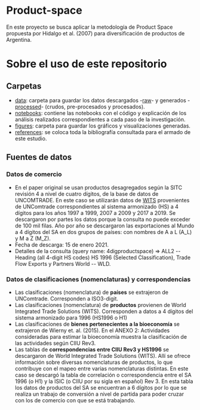 # Product-space

En este proyecto se busca aplicar la metodología de Product Space propuesta por Hidalgo et al. (2007) para diversificación de productos de Argentina.

# Sobre el uso de este repositorio

## Carpetas

- [data](./data/): carpeta para guardar los datos descargados -[raw](./data/raw)- y generados -[processed](./data/raw)- (crudos, pre-procesados y procesados).    
- [notebooks](./notebooks/): contiene las notebooks con el código y explicación de los análisis realizados correspondientes a cada paso de la investigación. 
- [figures](./figures/): carpeta para guardar los gráficos y visualizaciones generadas. 
- [references](./references/): se coloca toda la bibliografía consultada para el armado de este estudio.

## Fuentes de datos

### Datos de comercio 

* En el paper original se usan productos desagregados según la SITC revisión 4 a nivel de cuatro dígitos, de la base de datos de UNCOMTRADE. En este caso se utilizarán datos de [WITS](http://wits.worldbank.org/) provenientes de UNComtrade correspondientes al sistema armonizado (HS) a 4 dígitos para los años 1997 a 1999, 2007 a 2009 y 2017 a 2019. Se descargaron por partes los datos porque la consulta no puede exceder de 100 mil filas. Año por año se descargaron las exportaciones al Mundo a 4 dígitos del SA en dos grupos de países: con nombres de A a L (A_L) y M a Z (M_Z).
* Fecha de descarga: 15 de enero 2021. 
* Detalles de la consulta (query name: 4digproductspace) => ALL2 -- Heading (all 4-digit HS codes) HS 1996 (Selected Classification), Trade Flow Exports y Partners World -- WLD.

### Datos de clasificaciones (nomenclaturas) y correspondencias

- Las clasificaciones (nomenclatura) de **países** se extrajeron de UNComtrade. Corresponden a ISO3-digit. 
- Las clasificaciones (nomenclatura) de **productos** provienen de World Integrated Trade Solutions (WITS). Corresponden a datos a 4 dígitos del sistema armonizado para 1996 (HS1996 o H1)
- Las clasificaciones de **bienes pertenecientes a la bioeconomía** se extrajeron de Wierny et. al. (2015). En el ANEXO 2: Actividades consideradas para estimar la bioeconomía muestra la clasificación de las actividades según CIIU Rev3.
- Las tablas de **correspondencias entre CIIU Rev3 y HS1996** se descargaron de World Integrated Trade Solutions (WITS). Allí se ofrece información sobre diversas nomenclaturas de productos, lo que contribuye con el mapeo entre varias nomenclaturas distintas. En este caso se descargó la tabla de correlación o correspondencia entre el SA 1996 (o H1) y la ISIC (o CIIU por su sigla en español) Rev 3. En esta tabla los datos de productos del SA se encuentran a 6 dígitos por lo que se realiza un trabajo de conversión a nivel de partida para poder cruzar con los de comercio con que se está trabajando.
